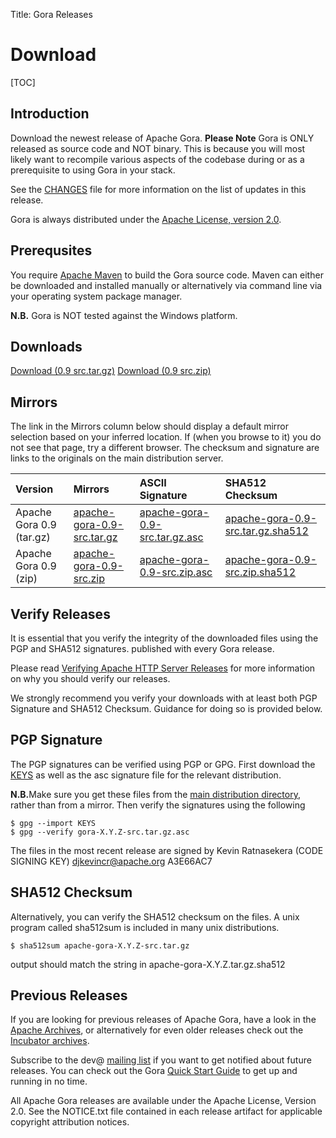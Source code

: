 Title: Gora Releases 

# Download

[TOC] 

## Introduction

Download the newest release of Apache Gora. <b>Please Note</b> Gora is ONLY released
as source code and NOT binary. This is because you will most likely want to recompile 
various aspects of the codebase during or as a prerequisite to using Gora in your stack.

See the [CHANGES](https://github.com/apache/gora/blob/apache-gora-0.9/CHANGES.md#apache-gora-09-release---120819-ddmmyyyy)
file for more information on the list of updates in this release.

Gora is always distributed under the [Apache License, version 2.0](https://www.apache.org/licenses/LICENSE-2.0.html).

## Prerequsites

You require [Apache Maven](https://maven.apache.org) to build the Gora source code. 
Maven can either be downloaded and installed manually or alternatively via command
line via your operating system package manager.

<b>N.B.</b> Gora is NOT tested against the Windows platform.

## Downloads

<a href="https://www.apache.org/dyn/closer.lua/gora/0.9/apache-gora-0.9-src.tar.gz" class="btn btn-primary btn-large">Download (0.9 src.tar.gz)</a>
<a href="https://www.apache.org/dyn/closer.lua/gora/0.9/apache-gora-0.9-src.zip" class="btn btn-primary btn-large">Download (0.9 src.zip)</a>

## Mirrors

The link in the Mirrors column below should display a default mirror selection 
based on your inferred location. If (when you browse to it) you do not see that page, try a different browser. 
The checksum and signature are links to the originals on the main distribution server.

<table class="table">
  <thead>
  <tr>
    <th align="left">Version</th> 
    <th align="left">Mirrors</th> 
    <!--   <th align="left">MD5 Checksum</th> -->
    <th align="left">ASCII Signature</th> 
    <th align="left">SHA512 Checksum</th> 
  </tr>
  </thead>
  <tbody>
  <tr>
    <td>Apache Gora 0.9 (tar.gz)</td>
    <td><a href="https://www.apache.org/dyn/closer.cgi/gora/0.9/apache-gora-0.9-src.tar.gz">apache-gora-0.9-src.tar.gz</a></td> 
    <!-- <td><a href="https://www.apache.org/dist/gora/0.9/apache-gora-0.9-src.tar.gz.md5">apache-gora-0.9-src.tar.gz.md5</a> </td>  -->
    <td><a href="https://www.apache.org/dist/gora/0.9/apache-gora-0.9-src.tar.gz.asc">apache-gora-0.9-src.tar.gz.asc</a> </td> 
    <td><a href="https://www.apache.org/dist/gora/0.9/apache-gora-0.9-src.tar.gz.sha512">apache-gora-0.9-src.tar.gz.sha512</a> </td>
  </tr>
  <tr>
    <td>Apache Gora 0.9 (zip)</td>
    <td><a href="https://www.apache.org/dyn/closer.cgi/gora/0.9/apache-gora-0.9-src.zip">apache-gora-0.9-src.zip</a></td>
    <!-- <td><a href="https://www.apache.org/dist/gora/0.9/apache-gora-0.9-src.zip.md5">apache-gora-0.9-src.zip.md5</a></td> -->
    <td><a href="https://www.apache.org/dist/gora/0.9/apache-gora-0.9-src.zip.asc">apache-gora-0.9-src.zip.asc</a></td>
    <td><a href="https://www.apache.org/dist/gora/0.9/apache-gora-0.9-src.zip.sha512">apache-gora-0.9-src.zip.sha512</a></td>
  </tr>
  </tbody>
</table>

## Verify Releases
It is essential that you verify the integrity of the downloaded files using the PGP and SHA512 signatures. 
published with every Gora release.

Please read [Verifying Apache HTTP Server Releases](https://httpd.apache.org/dev/verification.html) 
for more information on why you should verify our releases.

We strongly recommend you verify your downloads with at least both PGP Signature and SHA512 Checksum. Guidance
for doing so is provided below.

## PGP Signature
The PGP signatures can be verified using PGP or GPG. First download the 
[KEYS](https://www.apache.org/dist/gora/KEYS) as well as the asc signature file 
for the relevant distribution. 

<b>N.B.</b>Make sure you get these files from the 
[main distribution directory](https://www.apache.org/dist/gora/), rather than from a 
mirror. Then verify the signatures using the following

    $ gpg --import KEYS
    $ gpg --verify gora-X.Y.Z-src.tar.gz.asc
    
The files in the most recent release are signed by Kevin Ratnasekera (CODE SIGNING KEY) <djkevincr@apache.org> A3E66AC7
    
## SHA512 Checksum
Alternatively, you can verify the SHA512 checksum on the files. 
A unix program called sha512sum is included in many unix distributions.

    $ sha512sum apache-gora-X.Y.Z-src.tar.gz

output should match the string in apache-gora-X.Y.Z.tar.gz.sha512

## Previous Releases
If you are looking for previous releases of Apache Gora, have a look in the 
[Apache Archives](https://archive.apache.org/dist/gora/), or alternatively 
for even older releases check out the [Incubator archives](https://archive.apache.org/dist/incubator/gora/).

Subscribe to the dev@ [mailing list](./mailing_lists.html) if you want to 
get notified about future releases. You can check out the Gora 
[Quick Start Guide](./current/quickstart.html) to get up and running in no time. 
    
All Apache Gora releases are available under the Apache License, Version 2.0. 
See the NOTICE.txt file contained in each release artifact for applicable 
copyright attribution notices.
